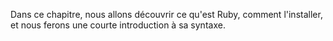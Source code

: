 Dans ce chapitre, nous allons découvrir ce qu'est Ruby, comment l'installer, et nous ferons une courte introduction à sa syntaxe.